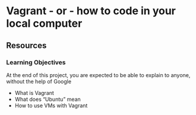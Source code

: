 # Vagrant - or - how to code in your local computer
## Resources
### Learning Objectives
At the end of this project, you are expected to be able to explain to anyone, without the help of Google
* What is Vagrant
* What does “Ubuntu” mean
* How to use VMs with Vagrant
